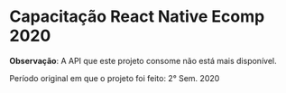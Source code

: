 # Capacitação React Native Ecomp 2020

**Observação**: A API que este projeto consome não está mais disponível.

Período original em que o projeto foi feito: 2° Sem. 2020
